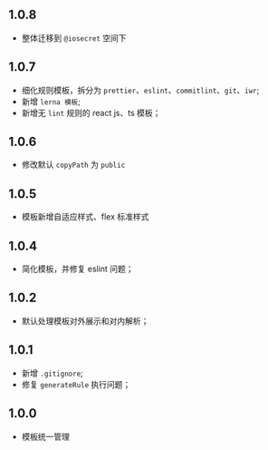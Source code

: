 ## 1.0.8

- 整体迁移到 `@iosecret` 空间下

## 1.0.7

- 细化规则模板，拆分为 `prettier`、`eslint`、`commitlint`、`git`、`iwr`;
- 新增 `lerna 模板`;
- 新增无 `lint` 规则的 react js、ts 模板；

## 1.0.6

- 修改默认 `copyPath` 为 `public`

## 1.0.5

- 模板新增自适应样式、flex 标准样式

## 1.0.4

- 简化模板，并修复 eslint 问题；

## 1.0.2

- 默认处理模板对外展示和对内解析；

## 1.0.1

- 新增 `.gitignore`;
- 修复 `generateRule` 执行问题；

## 1.0.0

- 模板统一管理
